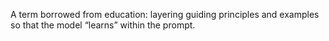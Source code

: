 A term borrowed from education: layering guiding principles and examples so that the model “learns” within the prompt.